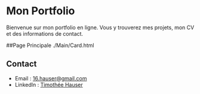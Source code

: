 # Mon Portfolio

Bienvenue sur mon portfolio en ligne. Vous y trouverez mes projets, mon CV et des informations de contact.

##Page Principale ./Main/Card.html

## Contact

- Email : [16.hauser@gmail.com](16.hauser@gmail.com)
- LinkedIn : [Timothée Hauser](www.linkedin.com/in/timothée-hauser-c-est-moi)
